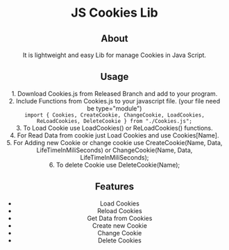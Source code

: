 <div align=center>
<h1>JS Cookies Lib</h1>

<h2>About</h2>
It is lightweight and easy Lib for manage Cookies in Java Script.

<h2>Usage</h2>
1. Download Cookies.js from Released Branch and add to your program.</br>
2. Include Functions from Cookies.js to your javascript file. (your file need be type="module")
</br><code>import { Cookies, CreateCookie, ChangeCookie, LoadCookies, ReLoadCookies, DeleteCookie } from "./Cookies.js";</code>
</br>
3. To Load Cookie use LoadCookies() or ReLoadCookies() functions.</br>
4. For Read Data from cookie just Load Cookies and use Cookies[Name].</br>
5. For Adding new Cookie or change cookie use CreateCookie(Name, Data, LifeTimeInMiliSeconds) or ChangeCookie(Name, Data, LifeTimeInMiliSeconds);</br>
6. To delete Cookie use DeleteCookie(Name);</br>

<h2>Features</h2>

* Load Cookies
* Reload Cookies
* Get Data from Cookies
* Create new Cookie
* Change Cookie
* Delete Cookies

</div>
